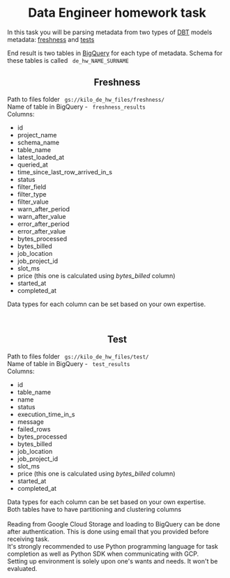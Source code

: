 <h1 style="text-align: center;">Data Engineer homework task</h1> 

In this task you will be parsing metadata from two types of [DBT](https://www.getdbt.com/) models metadata: [freshness](https://docs.getdbt.com/reference/resource-properties/freshness#definition) and [tests](https://docs.getdbt.com/docs/build/tests#overview)

End result is two tables in [BigQuery](https://cloud.google.com/bigquery) for each type of metadata.
Schema for these tables is called <code> de_hw_NAME_SURNAME </code>

<h2 style="text-align: center;">Freshness</h2> 

Path to files folder <code> gs://kilo_de_hw_files/freshness/ </code>
</br>
Name of table in BigQuery - <code> freshness_results </code>
</br>
Columns:
- id
- project_name
- schema_name
- table_name
- latest_loaded_at
- queried_at
- time_since_last_row_arrived_in_s
- status
- filter_field
- filter_type
- filter_value
- warn_after_period
- warn_after_value
- error_after_period
- error_after_value
- bytes_processed
- bytes_billed
- job_location
- job_project_id
- slot_ms
- price (this one is calculated using *bytes_billed* column)
- started_at
- completed_at

Data types for each column can be set based on your own expertise. </br>

</br>

<h2 style="text-align: center;">Test</h2> 

Path to files folder <code> gs://kilo_de_hw_files/test/ </code>
</br>
Name of table in BigQuery - <code> test_results </code>
</br>
Columns:
- id
- table_name
- name
- status
- execution_time_in_s
- message
- failed_rows
- bytes_processed
- bytes_billed
- job_location
- job_project_id
- slot_ms
- price (this one is calculated using *bytes_billed* column)
- started_at
- completed_at

Data types for each column can be set based on your own expertise. </br>
Both tables have to have partitioning and clustering columns </br>
</br>
Reading from Google Cloud Storage and loading to BigQuery can be done after authentication. This is done using email that you provided before receiving task. </br>
It's strongly recommended to use Python programming language for task completion as well as Python SDK when communicating with GCP. </br>
Setting up environment is solely upon one's wants and needs. It won't be evaluated.